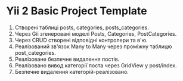 Yii 2 Basic Project Template
============================

1. Створені таблиці posts, categories, posts_categories.
2. Через Gii згенеровані моделі Posts, Categories, PostCategories.
3. Через CRUD створені відповідні контролери та в'ю.
4. Реалізований зв'язок Many to Many через проміжну таблицю post_categories.
5. Реалізоване безпечне видалення постів.
6. Реалізовано вивод категорії поста через GridView у post/index.
7. Безпечне видалення категорій-реалізовано.